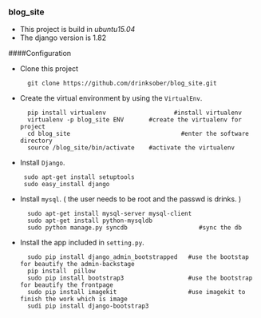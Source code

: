 ### blog_site

*    This project is build  in *ubuntu15.04*
*    The django version is 1.82

####Configuration

* Clone this project

        git clone https://github.com/drinksober/blog_site.git

* Create the virtual environment by using the `VirtualEnv`.

        pip install virtualenv                   #install virtualenv
        virtualenv -p blog_site ENV       #create the virtualenv for project
        cd blog_site                               #enter the software directory
        source /blog_site/bin/activate    #activate the virtualenv 


*  Install `Django`.

        sudo apt-get install setuptools
        sudo easy_install django

* Install `mysql`. ( the user needs to be  root and the passwd is drinks. )

        sudo apt-get install mysql-server mysql-client
        sudo apt-get install python-mysqldb
        sudo python manage.py syncdb                    #sync the db

* Install the app included in `setting.py`.

        sudo pip install django_admin_bootstrapped   #use the bootstap for beautify the admin-backstage
        pip install  pillow
        sudo pip install bootstrap3                  #use the bootstrap for beautify the frontpage
        sudo pip install imagekit                    #use imagekit to finish the work which is image
        sudi pip install django-bootstrap3

